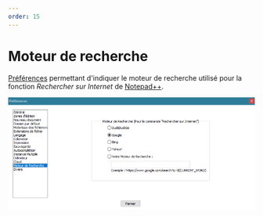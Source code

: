 ```yaml
---
order: 15
---
```


# Moteur de recherche

[Préférences](../preferences.md) permettant d'indiquer le moteur de recherche utilisé pour la fonction *Rechercher sur Internet* de [Notepad++](../notepad++.md).

![Interface](./images/npp_settings_search.png)